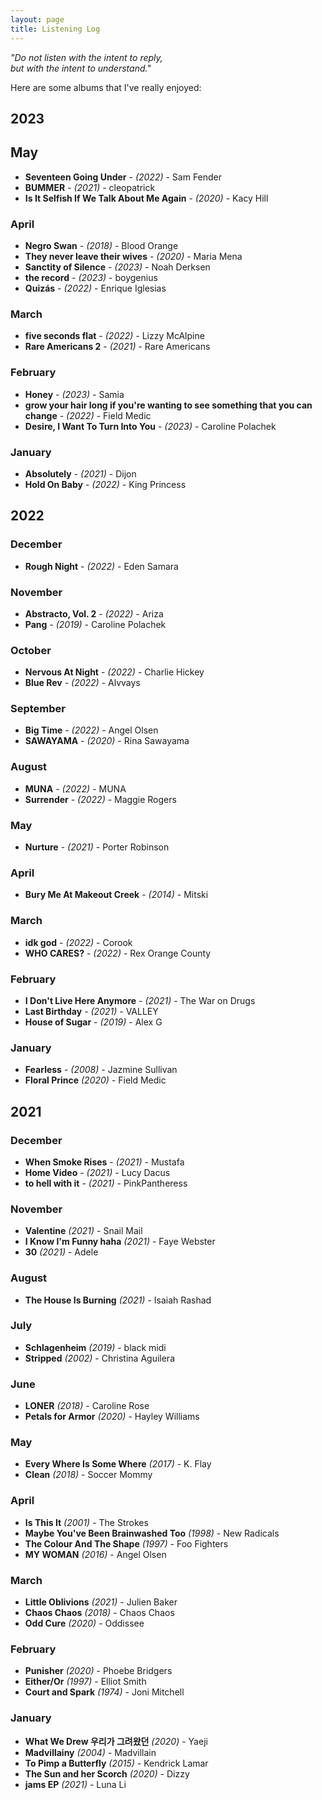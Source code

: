 ```yaml
---
layout: page
title: Listening Log
---
```


<i>"Do not listen with the intent to reply,
<br/>but with the intent to understand."</i>

Here are some albums that I've really enjoyed:

## 2023

## May
- **Seventeen Going Under** - _(2022)_ - Sam Fender
- **BUMMER** - _(2021)_ - cleopatrick
- **Is It Selfish If We Talk About Me Again** - _(2020)_ - Kacy Hill

### April

- **Negro Swan** - _(2018)_ - Blood Orange
- **They never leave their wives** - _(2020)_ - Maria Mena
- **Sanctity of Silence** - _(2023)_ - Noah Derksen
- **the record** - _(2023)_ - boygenius
- **Quizás** - _(2022)_ - Enrique Iglesias

### March

- **five seconds flat** - _(2022)_ - Lizzy McAlpine
- **Rare Americans 2** - _(2021)_ - Rare Americans

### February

- **Honey** - _(2023)_ - Samia
- **grow your hair long if you're wanting to see something that you can change** - _(2022)_ - Field Medic
- **Desire, I Want To Turn Into You** - _(2023)_ - Caroline Polachek

### January

- **Absolutely** - _(2021)_ - Dijon
- **Hold On Baby** - _(2022)_ - King Princess

## 2022

### December

- **Rough Night** - _(2022)_ - Eden Samara

### November

- **Abstracto, Vol. 2** - _(2022)_ - Ariza
- **Pang** - _(2019)_ - Caroline Polachek

### October

- **Nervous At Night** - _(2022)_ - Charlie Hickey
- **Blue Rev** - _(2022)_ - Alvvays

### September

- **Big Time** - _(2022)_ - Angel Olsen
- **SAWAYAMA** - _(2020)_ - Rina Sawayama

### August

- **MUNA** - _(2022)_ - MUNA
- **Surrender** - _(2022)_ - Maggie Rogers

### May

- **Nurture** - _(2021)_ - Porter Robinson

### April

- **Bury Me At Makeout Creek** - _(2014)_ - Mitski

### March

- **idk god** - _(2022)_ - Corook
- **WHO CARES?** - _(2022)_ - Rex Orange County

### February

- **I Don't Live Here Anymore** - _(2021)_ - The War on Drugs
- **Last Birthday** - _(2021)_ - VALLEY
- **House of Sugar** - _(2019)_ - Alex G

### January

- **Fearless** - _(2008)_ - Jazmine Sullivan
- **Floral Prince** _(2020)_ - Field Medic

## 2021

### December

- **When Smoke Rises** - _(2021)_ - Mustafa
- **Home Video** - _(2021)_ - Lucy Dacus
- **to hell with it** - _(2021)_ - PinkPantheress

### November

- **Valentine** _(2021)_ - Snail Mail
- **I Know I'm Funny haha** _(2021)_ - Faye Webster
- **30** _(2021)_ - Adele

### August

- **The House Is Burning** _(2021)_ - Isaiah Rashad

### July

- **Schlagenheim** _(2019)_ - black midi
- **Stripped** _(2002)_ - Christina Aguilera

### June

- **LONER** _(2018)_ - Caroline Rose
- **Petals for Armor** _(2020)_ - Hayley Williams

### May

- **Every Where Is Some Where** _(2017)_ - K. Flay
- **Clean** _(2018)_ - Soccer Mommy

### April

- **Is This It** _(2001)_ - The Strokes
- **Maybe You've Been Brainwashed Too** _(1998)_ - New Radicals
- **The Colour And The Shape** _(1997)_ - Foo Fighters
- **MY WOMAN** _(2016)_ - Angel Olsen

### March

- **Little Oblivions** _(2021)_ - Julien Baker
- **Chaos Chaos** _(2018)_ - Chaos Chaos
- **Odd Cure** _(2020)_ - Oddissee

### February

- **Punisher** _(2020)_ - Phoebe Bridgers
- **Either/Or** _(1997)_ - Elliot Smith
- **Court and Spark** _(1974)_ - Joni Mitchell

### January

- **What We Drew 우리가 그려왔던** _(2020)_ - Yaeji
- **Madvillainy** _(2004)_ - Madvillain
- **To Pimp a Butterfly** _(2015)_ - Kendrick Lamar
- **The Sun and her Scorch** _(2020)_ - Dizzy
- **jams EP** _(2021)_ - Luna Li
